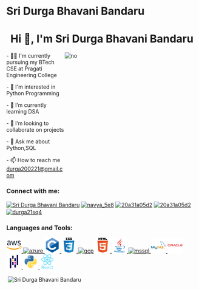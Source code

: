 # Sri Durga Bhavani Bandaru
<h1 align="center">Hi 👋, I'm Sri Durga Bhavani Bandaru</h1>
<p> <img align="right" src="https://i.gifer.com/JXA0.gif" alt="no" width="350px" height="300px"> </p>
<p> - 🧑‍🎓 I'm currently pursuing my BTech CSE at Pragati Engineering College </p>
<p> - 👀 I'm interested in Python Programming </p>
<p> - 🌱 I’m currently learning DSA </p>
<p> - 👯 I’m looking to collaborate on projects </p>
<p> - 💬 Ask me about Python,SQL </p>
<p> - 📫 How to reach me <a href="mailto:durga200221@gmail.com">durga200221@gmail.com </a></p>

 
<h3 align="left">Connect with me:</h3>
<p align="left">
    <a href="https://linkedin.com/in/sri-durga-bhavani-bandaru-bba226211" target="blank"><img align="center" src="https://raw.githubusercontent.com/rahuldkjain/github-profile-readme-generator/master/src/images/icons/Social/linked-in-alt.svg" alt="Sri Durga Bhavani Bandaru" height="30" width="40" /></a>
    <a href="https://www.codechef.com/users/cse_20a31a05d2" target="blank"><img align="center" src="https://cdn.jsdelivr.net/npm/simple-icons@3.1.0/icons/codechef.svg" alt="navya_5e8" height="30" width="40" /></a>
    <a href="https://www.hackerrank.com/20a31a05d2" target="blank"><img align="center" src="https://raw.githubusercontent.com/rahuldkjain/github-profile-readme-generator/master/src/images/icons/Social/hackerrank.svg" alt="20a31a05d2" height="30" width="40" /></a>
    <a href="https://www.leetcode.com/20a31a05d2" target="blank"><img align="center" src="https://raw.githubusercontent.com/rahuldkjain/github-profile-readme-generator/master/src/images/icons/Social/leet-code.svg" alt="20a31a05d2" height="30" width="40" /></a>
    <a href="https://auth.geeksforgeeks.org/user/durga21sq4" target="blank"><img align="center" src="https://raw.githubusercontent.com/rahuldkjain/github-profile-readme-generator/master/src/images/icons/Social/geeks-for-geeks.svg" alt="durga21sq4" height="30" width="40" /></a>
    </p>

<h3 align="left">Languages and Tools:</h3>
<p align="left"> <a href="https://aws.amazon.com" target="_blank" rel="noreferrer"> <img src="https://raw.githubusercontent.com/devicons/devicon/master/icons/amazonwebservices/amazonwebservices-original-wordmark.svg" alt="aws" width="40" height="40"/> </a> 
    <a href="https://azure.microsoft.com/en-in/" target="_blank" rel="noreferrer"> <img src="https://www.vectorlogo.zone/logos/microsoft_azure/microsoft_azure-icon.svg" alt="azure" width="40" height="40"/> </a> 
    <a href="https://www.cprogramming.com/" target="_blank" rel="noreferrer"> <img src="https://raw.githubusercontent.com/devicons/devicon/master/icons/c/c-original.svg" alt="c" width="40" height="40"/> </a>
     <a href="https://www.w3schools.com/css/" target="_blank" rel="noreferrer"> <img src="https://raw.githubusercontent.com/devicons/devicon/master/icons/css3/css3-original-wordmark.svg" alt="css3" width="40" height="40"/> </a>
      <a href="https://cloud.google.com" target="_blank" rel="noreferrer"> <img src="https://www.vectorlogo.zone/logos/google_cloud/google_cloud-icon.svg" alt="gcp" width="40" height="40"/></a> 
     <a href="https://www.w3.org/html/" target="_blank" rel="noreferrer"> <img src="https://raw.githubusercontent.com/devicons/devicon/master/icons/html5/html5-original-wordmark.svg" alt="html5" width="40" height="40"/> </a>
      <a href="https://www.java.com" target="_blank" rel="noreferrer"> <img src="https://raw.githubusercontent.com/devicons/devicon/master/icons/java/java-original.svg" alt="java" width="40" height="40"/> </a> 
       <a href="https://www.microsoft.com/en-us/sql-server" target="_blank" rel="noreferrer"> <img src="https://www.svgrepo.com/show/303229/microsoft-sql-server-logo.svg" alt="mssql" width="40" height="40"/> </a> 
       <a href="https://www.mysql.com/" target="_blank" rel="noreferrer"> <img src="https://raw.githubusercontent.com/devicons/devicon/master/icons/mysql/mysql-original-wordmark.svg" alt="mysql" width="40" height="40"/> </a> 
       <a href="https://www.oracle.com/" target="_blank" rel="noreferrer"> <img src="https://raw.githubusercontent.com/devicons/devicon/master/icons/oracle/oracle-original.svg" alt="oracle" width="40" height="40"/> </a>
        <a href="https://pandas.pydata.org/" target="_blank" rel="noreferrer"> <img src="https://raw.githubusercontent.com/devicons/devicon/2ae2a900d2f041da66e950e4d48052658d850630/icons/pandas/pandas-original.svg" alt="pandas" width="40" height="40"/> </a> 
        <a href="https://www.python.org" target="_blank" rel="noreferrer"> <img src="https://raw.githubusercontent.com/devicons/devicon/master/icons/python/python-original.svg" alt="python" width="40" height="40"/> </a> 
        <a href="https://reactjs.org/" target="_blank" rel="noreferrer"> <img src="https://raw.githubusercontent.com/devicons/devicon/master/icons/react/react-original-wordmark.svg" alt="react" width="40" height="40"/> </a> </p>

<p>&nbsp;<img align="center" src="https://github-readme-stats.vercel.app/api?username=20a31a05d2&show_icons=true&locale=en" alt="Sri Durga Bhavani Bandaru" /></p>


  </p>
